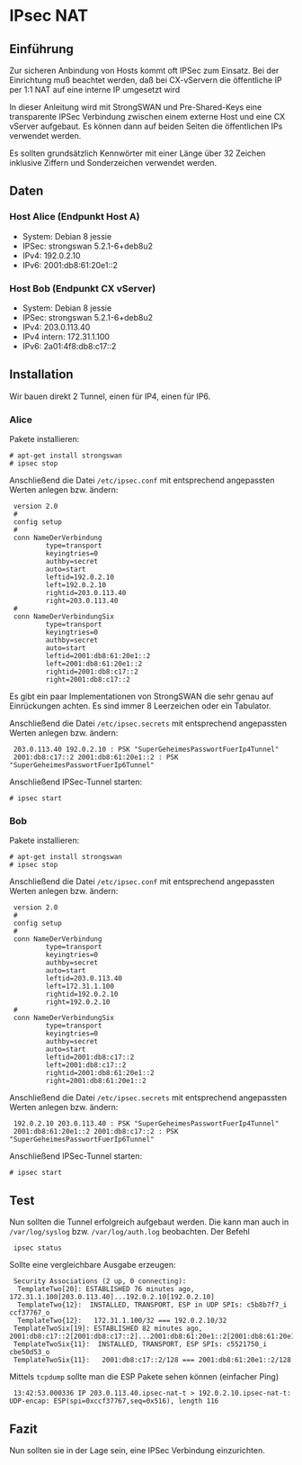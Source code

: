 # IPsec NAT
## Einführung

Zur sicheren Anbindung von Hosts kommt oft IPSec zum Einsatz. Bei der Einrichtung muß beachtet werden, daß bei CX-vServern die öffentliche IP per 1:1 NAT auf eine interne IP umgesetzt wird

In dieser Anleitung wird mit StrongSWAN und Pre-Shared-Keys eine transparente IPSec Verbindung zwischen einem externe Host und eine CX vServer aufgebaut. Es können dann auf beiden Seiten die öffentlichen IPs verwendet werden.

Es sollten grundsätzlich Kennwörter mit einer Länge über 32 Zeichen inklusive Ziffern und Sonderzeichen verwendet werden.

## Daten
### Host Alice (Endpunkt Host A)

* System: Debian 8 jessie
* IPSec: strongswan 5.2.1-6+deb8u2
* IPv4: 192.0.2.10
* IPv6: 2001:db8:61:20e1::2 

### Host Bob (Endpunkt CX vServer)

* System: Debian 8 jessie
* IPSec: strongswan 5.2.1-6+deb8u2
* IPv4: 203.0.113.40
* IPv4 intern: 172.31.1.100
* IPv6: 2a01:4f8:db8:c17::2 

## Installation

Wir bauen direkt 2 Tunnel, einen für IP4, einen für IP6.

### Alice

Pakete installieren:

```
# apt-get install strongswan
# ipsec stop
```

Anschließend die Datei `/etc/ipsec.conf` mit entsprechend angepassten Werten anlegen bzw. ändern:

```
 version 2.0
 #
 config setup
 #
 conn NameDerVerbindung
         type=transport
         keyingtries=0
         authby=secret
         auto=start
         leftid=192.0.2.10
         left=192.0.2.10
         rightid=203.0.113.40
         right=203.0.113.40
 #
 conn NameDerVerbindungSix
         type=transport
         keyingtries=0
         authby=secret
         auto=start
         leftid=2001:db8:61:20e1::2
         left=2001:db8:61:20e1::2
         rightid=2001:db8:c17::2
         right=2001:db8:c17::2
```

Es gibt ein paar Implementationen von StrongSWAN die sehr genau auf Einrückungen achten. Es sind immer 8 Leerzeichen oder ein Tabulator.

Anschließend die Datei `/etc/ipsec.secrets` mit entsprechend angepassten Werten anlegen bzw. ändern:

```
 203.0.113.40 192.0.2.10 : PSK "SuperGeheimesPasswortFuerIp4Tunnel"
 2001:db8:c17::2 2001:db8:61:20e1::2 : PSK "SuperGeheimesPasswortFuerIp6Tunnel"
```

Anschließend IPSec-Tunnel starten:

`# ipsec start`

### Bob

Pakete installieren:

```
# apt-get install strongswan
# ipsec stop
```

Anschließend die Datei `/etc/ipsec.conf` mit entsprechend angepassten Werten anlegen bzw. ändern:

```
 version 2.0
 #
 config setup
 #
 conn NameDerVerbindung
         type=transport
         keyingtries=0
         authby=secret
         auto=start
         leftid=203.0.113.40
         left=172.31.1.100
         rightid=192.0.2.10
         right=192.0.2.10
 #
 conn NameDerVerbindungSix
         type=transport
         keyingtries=0
         authby=secret
         auto=start
         leftid=2001:db8:c17::2
         left=2001:db8:c17::2
         rightid=2001:db8:61:20e1::2
         right=2001:db8:61:20e1::2
```

Anschließend die Datei `/etc/ipsec.secrets` mit entsprechend angepassten Werten anlegen bzw. ändern:

```
 192.0.2.10 203.0.113.40 : PSK "SuperGeheimesPasswortFuerIp4Tunnel"
 2001:db8:61:20e1::2 2001:db8:c17::2 : PSK "SuperGeheimesPasswortFuerIp6Tunnel"
```

Anschließend IPSec-Tunnel starten:

`# ipsec start`

## Test

Nun sollten die Tunnel erfolgreich aufgebaut werden. Die kann man auch in `/var/log/syslog` bzw. `/var/log/auth.log` beobachten. Der Befehl

` ipsec status`

Sollte eine vergleichbare Ausgabe erzeugen:

```
 Security Associations (2 up, 0 connecting):
  TemplateTwo[20]: ESTABLISHED 76 minutes ago, 172.31.1.100[203.0.113.40]...192.0.2.10[192.0.2.10]
  TemplateTwo{12}:  INSTALLED, TRANSPORT, ESP in UDP SPIs: c5b8b7f7_i ccf37767_o
  TemplateTwo{12}:   172.31.1.100/32 === 192.0.2.10/32
 TemplateTwoSix[19]: ESTABLISHED 82 minutes ago, 2001:db8:c17::2[2001:db8:c17::2]...2001:db8:61:20e1::2[2001:db8:61:20e1::2]
 TemplateTwoSix{11}:  INSTALLED, TRANSPORT, ESP SPIs: c5521750_i cbe50d53_o
 TemplateTwoSix{11}:   2001:db8:c17::2/128 === 2001:db8:61:20e1::2/128
```

Mittels `tcpdump` sollte man die ESP Pakete sehen können (einfacher Ping)

```
 13:42:53.000336 IP 203.0.113.40.ipsec-nat-t > 192.0.2.10.ipsec-nat-t: UDP-encap: ESP(spi=0xccf37767,seq=0x516), length 116
```

## Fazit
Nun sollten sie in der Lage sein, eine IPSec Verbindung einzurichten.